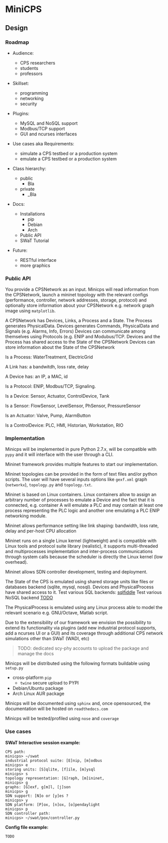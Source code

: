 # MiniCPS #

## Design ##

### Roadmap ###

* Audience: 
    * CPS researchers
    * students
    * professors

* Skillset:
    * programming
    * networking
    * security

* Plugins:
    * MySQL and NoSQL support
    * Modbus/TCP support
    * GUI and ncurses interfaces

* Use cases aka Requirements:
    * simulate a CPS testbed or a production system
    * emulate a CPS testbed or a production system

* Class hierarchy:
    * public
        * Bla
    * private 
        * \_Bla

* Docs:
    * Installations
        * pip
        * Debian
        * Arch
    * Public API
    * SWaT Tutorial

* Future:
    * RESTful interface
    * more graphics


### Public API ###

You provide a CPSNetwork as an input.
Minicps will read information from the CPSNetwork, launch a mininet topology
with the relevant configs (performance, controller, network addresses,
storage, protocol) and optionally store information about your CPSNetwork
e.g. network graph image using `matplotlib`.

A CPSNetwork has Devices, Links, a Process and a State. 
The Process generates PhysicalData.
Devices generates Commands, PhysicalData and Signals (e.g. Alarms, Info, Errors)
Devices can communicate among themselves using Protocols (e.g. ENIP and Modubus/TCP.
Devices and the Process has shared access to the State of the CPSNetwork
Devices can store information about the State of the CPSNetwork

Is a Process:
    WaterTreatment, ElectricGrid

A Link has:
    a bandwitdh, loss rate, delay

A Device has:
    an IP, a MAC, id

Is a Protocol:
    ENIP, Modbus/TCP,
    Signaling.

Is a Device:
    Sensor, Actuator, ControlDevice, Tank

Is a Sensor:
    FlowSensor, LevelSensor, PhSensor, PressureSensor

Is an Actuator:
    Valve, Pump, AlarmButton

Is a ControlDevice:
    PLC, HMI, Historian, Workstation, RIO



### Implementation ###

Minicps will be implemented in pure Python 2.7.x, will be compatible with `pypy`
and it will interface with the user through a CLI.

Mininet framework provides multiple features to start our implementation.

Mininet topologies can be provided in the form of text files and/or python
scripts. The user will have several inputs options like `gexf.xml` graph (`networkx`),
`topology.py` and `topology.txt`.

Mininet is based on Linux containers.
Linux containers allow to assign an arbitrary number of processes to emulate
a Device and the fact that it is connected, e.g. container A will emulate a PLC
and may contain at least one process representing the PLC logic and another
one emulating a PLC ENIP networking module.

Mininet allows performance setting like link shaping: bandwidth, loss rate,
delay and per-host CPU allocation

Mininet runs on a single Linux kernel (lightweight) and is compatible with
Linux tools and protocol suite library (realistic), it supports multi-threaded
and multiprocesses implementation and inter-process communications through
system calls because the scheduler is directly the Linux kernel (low overhead).

Mininet allows SDN controller development, testing and deployment.

The State of the CPS is emulated using shared storage units like files 
or databases backend (sqlite, mysql, nosql).
Devices and PhysicalProcess have shared access to it.
Test various SQL backends: [sqlfiddle](http://sqlfiddle.com/)
Test various NoSQL backend [TODO](aa)

The PhysicalProcess is emulated using any Linux process able to model the
relevant scenario e.g. GNU/Octave, Matlab script.

Due to the extensibility of our framework we envision the possibility to
extend its functionality via plugins (add new industrial protocol supports,
add a ncurses UI or a GUI) and its coverage through additional CPS
network simulations other than SWaT (WADI, etc)

> TODO: dedicated scy-phy accounts to upload the package and manage the docs

Minicps will be distributed using the following formats buildable using  `setup.py`

* cross-platform `pip` 
    * `twine` secure upload to PYPI
* Debian/Ubuntu package
* Arch Linux AUR package

Minicps will be documented using `sphinx` and, once opensourced, the
documentation will be hosted on `readthedocs.com`

Minicps will be tested/profiled using `nose` and `coverage`

### Use cases ###

**SWaT Interactive session example:**

    CPS path:
    minicps> ~/swat
    industrial protocol suite: [E]nip, [m]odbus
    minicps> e
    storing units: [S]qlite, [f]ile, [m]ysql 
    minicps> s
    topology representation: [G]raph, [m]ininet, 
    minicps> g
    graphs: [G]exf, g[m]l, [j]son
    minicps> g
    SDN support: [N]o or [y]es ?
    minicps> y
    SDN platform: [P]ox, [n]ox, [o]pendaylight
    minicps> p
    SDN controller path:
    minicps> ~/swat/pox/controller.py

**Config file example:**

    TODO

